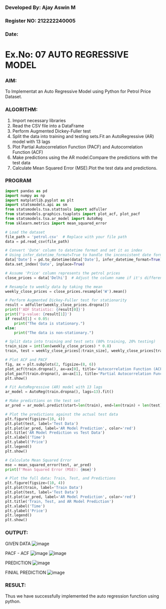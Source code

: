 ### Developed By: Ajay Aswin M
### Register NO: 212222240005
### Date: 

# Ex.No: 07                                       AUTO REGRESSIVE MODEL



### AIM:
To Implementat an Auto Regressive Model using Python for Petrol Price Dataset.

### ALGORITHM:
1. Import necessary libraries
2. Read the CSV file into a DataFrame
3. Perform Augmented Dickey-Fuller test
4. Split the data into training and testing sets.Fit an AutoRegressive (AR) model with 13 lags
5. Plot Partial Autocorrelation Function (PACF) and Autocorrelation Function (ACF)
6. Make predictions using the AR model.Compare the predictions with the test data
7. Calculate Mean Squared Error (MSE).Plot the test data and predictions.

   
### PROGRAM
```py
import pandas as pd
import numpy as np
import matplotlib.pyplot as plt
import statsmodels.api as sm
from statsmodels.tsa.stattools import adfuller
from statsmodels.graphics.tsaplots import plot_acf, plot_pacf
from statsmodels.tsa.ar_model import AutoReg
from sklearn.metrics import mean_squared_error

# Load the dataset
file_path = 'petrol.csv'  # Replace with your file path
data = pd.read_csv(file_path)

# Convert 'Date' column to datetime format and set it as index
# Using infer_datetime_format=True to handle the inconsistent date format
data['Date'] = pd.to_datetime(data['Date'], infer_datetime_format=True)
data.set_index('Date', inplace=True)

# Assume 'Price' column represents the petrol prices
close_prices = data['Delhi']  # Adjust the column name if it's different

# Resample to weekly data by taking the mean
weekly_close_prices = close_prices.resample('W').mean()

# Perform Augmented Dickey-Fuller test for stationarity
result = adfuller(weekly_close_prices.dropna())
print(f'ADF Statistic: {result[0]}')
print(f'p-value: {result[1]}')
if result[1] < 0.05:
    print("The data is stationary.")
else:
    print("The data is non-stationary.")

# Split data into training and test sets (80% training, 20% testing)
train_size = int(len(weekly_close_prices) * 0.8)
train, test = weekly_close_prices[:train_size], weekly_close_prices[train_size:]

# Plot ACF and PACF
fig, ax = plt.subplots(2, figsize=(8, 6))
plot_acf(train.dropna(), ax=ax[0], title='Autocorrelation Function (ACF)')
plot_pacf(train.dropna(), ax=ax[1], title='Partial Autocorrelation Function (PACF)')
plt.show()

# Fit AutoRegressive (AR) model with 13 lags
ar_model = AutoReg(train.dropna(), lags=13).fit()

# Make predictions on the test set
ar_pred = ar_model.predict(start=len(train), end=len(train) + len(test) - 1, dynamic=False)

# Plot the predictions against the actual test data
plt.figure(figsize=(10, 4))
plt.plot(test, label='Test Data')
plt.plot(ar_pred, label='AR Model Prediction', color='red')
plt.title('AR Model Prediction vs Test Data')
plt.xlabel('Time')
plt.ylabel('Price')
plt.legend()
plt.show()

# Calculate Mean Squared Error
mse = mean_squared_error(test, ar_pred)
print(f'Mean Squared Error (MSE): {mse}')

# Plot the full data: Train, Test, and Predictions
plt.figure(figsize=(10, 4))
plt.plot(train, label='Train Data')
plt.plot(test, label='Test Data')
plt.plot(ar_pred, label='AR Model Prediction', color='red')
plt.title('Train, Test, and AR Model Prediction')
plt.xlabel('Time')
plt.ylabel('Price')
plt.legend()
plt.show()

```
### OUTPUT:

GIVEN DATA
![image](https://github.com/user-attachments/assets/c35095af-f392-4fd2-afca-cd202438ad78)

PACF - ACF
![image](https://github.com/user-attachments/assets/53dc58ee-97e6-425c-be94-1b20379c8ec0)
![image](https://github.com/user-attachments/assets/684d0671-27b8-4880-8387-3564918a8bc7)

PREDICTION
![image](https://github.com/user-attachments/assets/74218b34-db5a-4d56-a006-abd59c17d18a)

FINIAL PREDICTION
![image](https://github.com/user-attachments/assets/86600162-bf4a-4bbe-baea-798081b39f15)

### RESULT:
Thus we have successfully implemented the auto regression function using python.
